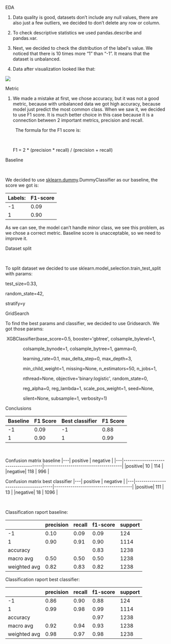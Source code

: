 EDA

1.  Data quality is good, datasets don’t include any null values, there
    are also just a few outliers, we decided to don’t delete any row or
    column.

2.  To check descriptive statistics we used pandas.describe and
    pandas.var.

3.  Next, we decided to check the distribution of the label's value. We
    noticed that there is 10 times more “1” than “-1”. It means that the
    dataset is unbalanced.

4.  Data after visualization looked like that:

![](https://i.imgur.com/poWhOEM.png)

Metric

1.  We made a mistake at first, we chose accuracy, but it was not a good
    metric, because with unbalanced data we got high accuracy, because
    model just predict the most common class. When we saw it, we decided
    to use F1 score. It is much better choice in this case because it is
    a connection between 2 important metrics, precision and recall.

        The formula for the F1 score is:

     

      F1 = 2 \* (precision \* recall) / (precision + recall)

Baseline

 

We decided to use
[sklearn.dummy](https://www.google.com/url?q=https://scikit-learn.org/stable/modules/classes.html%23module-sklearn.dummy&sa=D&source=editors&ust=1625095867936000&usg=AOvVaw3EwzpY9z4len9Kq4301mUd).DummyClassifier
as our baseline, the score we got is:

| Labels:                              | F1-score                             |
|--------------------------------------|--------------------------------------|
| -1                                   | 0.09                                 |
| 1                                    | 0.90                                 |

As we can see, the model can’t handle minor class, we see this problem,
as we chose a correct metric. Baseline score is unacceptable, so we need
to improve it.

Dataset split

 

To split dataset we decided to use
sklearn.model\_selection.train\_test\_split with params:

test\_size=0.33,

random\_state=42,

stratify=y

GridSearch

To find the best params and classifier, we decided to use Gridsearch. We
got those params:

 XGBClassifier(base\_score=0.5, booster='gbtree', colsample\_bylevel=1,

              colsample\_bynode=1, colsample\_bytree=1, gamma=0,

              learning\_rate=0.1, max\_delta\_step=0, max\_depth=3,

              min\_child\_weight=1, missing=None, n\_estimators=50,
n\_jobs=1,

              nthread=None, objective='binary:logistic',
random\_state=0,

              reg\_alpha=0, reg\_lambda=1, scale\_pos\_weight=1,
seed=None,

              silent=None, subsample=1, verbosity=1)

Conclusions

| Baseline           | F1 Score           | Best classifier    | F1 Score           |
|--------------------|--------------------|--------------------|--------------------|
| -1                 | 0.09               | -1                 | 0.88               |
| 1                  | 0.90               | 1                  | 0.99               |

               

Confusion matrix baseline
|---|                 positive        |                negative           |
|---|--------------------------------------|--------------------------------------|
|positive| 10                                   | 114                                  |
|negative| 118                                  | 996                                  |


Confusion matrix best classifier 
|---|                 positive        |                negative           |
|---|--------------------------------------|--------------------------------------|
|positive| 111                                  | 13                                   |
|negative| 18                                   | 1096                                 |

             

Classification raport baseline:

|              | precision | recall | f1-score | support |
|--------------|-----------|--------|----------|---------|
| -1           | 0.10      | 0.09   | 0.09     | 124     |
| 1            | 0.90      | 0.91   | 0.90     | 1114    |
| accuracy     |           |        | 0.83     | 1238    |
| macro avg    | 0.50      | 0.50   | 0.50     | 1238    |
| weighted avg | 0.82      | 0.83   | 0.82     | 1238    |

Classification raport best classifier:

|      | precision    | recall | f1-score | support |
|--------------|--------|----------|---------|------|
| -1           | 0.86   | 0.90     | 0.88    | 124  |
| 1            | 0.99   | 0.98     | 0.99    | 1114 |
| accuracy     |        |          | 0.97    | 1238 |
| macro avg    | 0.92   | 0.94     | 0.93    | 1238 |
| weighted avg | 0.98   | 0.97     | 0.98    | 1238 |